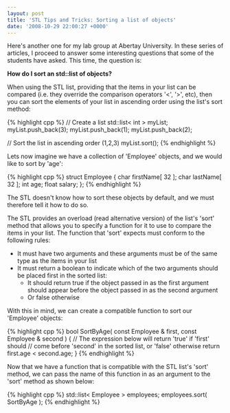 ```yaml
---
layout: post
title: 'STL Tips and Tricks: Sorting a list of objects'
date: '2008-10-29 22:00:27 +0000'
---
```


Here's another one for my lab group at Abertay University. In these series of articles, I proceed to answer some interesting questions that some of the students have asked. This time, the question is:

**How do I sort an std::list of objects?**

When using the STL list, providing that the items in your list can be compared (i.e. they override the comparison operators '<', '>', etc), then you can sort the elements of your list in ascending order using the list's sort method:

{% highlight cpp %}
// Create a list
std::list< int > myList;
myList.push_back(3);
myList.push_back(1);
myList.push_back(2);

// Sort the list in ascending order (1,2,3)
myList.sort();
{% endhighlight %}

Lets now imagine we have a collection of 'Employee' objects, and we would like to sort by 'age':

{% highlight cpp %}
struct Employee
{
    char firstName[ 32 ];
    char lastName[ 32 ];
    int age;
    float salary;
};
{% endhighlight %}

The STL doesn't know how to sort these objects by default, and we must therefore tell it how to do so.

The STL provides an overload (read alternative version) of the list's 'sort' method that allows you to specify a function for it to use to compare the items in your list. The function that 'sort' expects must conform to the following rules:

* It must have two arguments and these arguments must be of the same type as the items in your list
* It must return a boolean to indicate which of the two arguments should be placed first in the sorted list:
	* It should return true if the object passed in as the first argument should appear before the object passed in as the second argument
	* Or false otherwise

With this in mind, we can create a compatible function to sort our 'Employee' objects:

{% highlight cpp %}
bool SortByAge( const Employee & first, const Employee & second )
{
    // The expression below will return 'true' if 'first' should
    // come before 'second' in the sorted list, or 'false' otherwise
    return first.age < second.age;
}
{% endhighlight %}

Now that we have a function that is compatible with the STL list's 'sort' method, we can pass the name of this function in as an argument to the 'sort' method as shown below:

{% highlight cpp %}
std::list< Employee > employees;
employees.sort( SortByAge );
{% endhighlight %}
